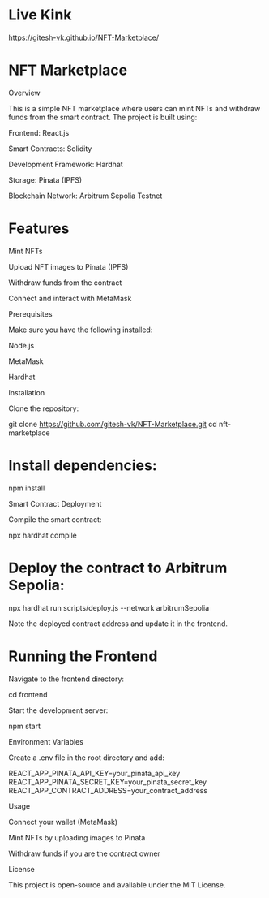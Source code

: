 # Live Kink
https://gitesh-vk.github.io/NFT-Marketplace/

# NFT Marketplace

Overview

This is a simple NFT marketplace where users can mint NFTs and withdraw funds from the smart contract. The project is built using:

Frontend: React.js

Smart Contracts: Solidity

Development Framework: Hardhat

Storage: Pinata (IPFS)

Blockchain Network: Arbitrum Sepolia Testnet

# Features

Mint NFTs

Upload NFT images to Pinata (IPFS)

Withdraw funds from the contract

Connect and interact with MetaMask

Prerequisites

Make sure you have the following installed:

Node.js

MetaMask

Hardhat

Installation

Clone the repository:

git clone https://github.com/gitesh-vk/NFT-Marketplace.git
cd nft-marketplace

# Install dependencies:

npm install

Smart Contract Deployment

Compile the smart contract:

npx hardhat compile

# Deploy the contract to Arbitrum Sepolia:

npx hardhat run scripts/deploy.js --network arbitrumSepolia

Note the deployed contract address and update it in the frontend.

# Running the Frontend

Navigate to the frontend directory:

cd frontend

Start the development server:

npm start

Environment Variables

Create a .env file in the root directory and add:

REACT_APP_PINATA_API_KEY=your_pinata_api_key
REACT_APP_PINATA_SECRET_KEY=your_pinata_secret_key
REACT_APP_CONTRACT_ADDRESS=your_contract_address

Usage

Connect your wallet (MetaMask)

Mint NFTs by uploading images to Pinata

Withdraw funds if you are the contract owner

License

This project is open-source and available under the MIT License.
